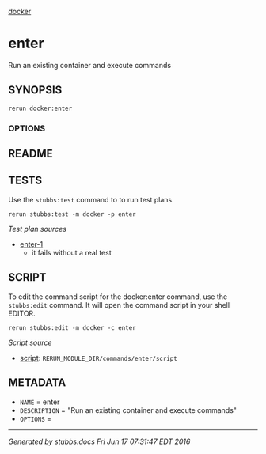 [docker](../../index.html)
# enter 

Run an existing container and execute commands

## SYNOPSIS

    rerun docker:enter 

### OPTIONS



## README



## TESTS

Use the `stubbs:test` command to to run test plans.

    rerun stubbs:test -m docker -p enter

*Test plan sources*

* [enter-1](../../tests/enter-1.html)
  * it fails without a real test

## SCRIPT

To edit the command script for the docker:enter command, 
use the `stubbs:edit`
command. It will open the command script in your shell EDITOR.

    rerun stubbs:edit -m docker -c enter

*Script source*

* [script](script.html): `RERUN_MODULE_DIR/commands/enter/script`

## METADATA

* `NAME` = enter
* `DESCRIPTION` = "Run an existing container and execute commands"
* `OPTIONS` = 

----

*Generated by stubbs:docs Fri Jun 17 07:31:47 EDT 2016*


